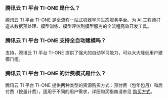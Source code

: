 ### 腾讯云 TI 平台 TI-ONE 是什么？

腾讯云 TI 平台 TI-ONE 是全流程一站式机器学习生态服务平台。为 AI 工程师打造从数据预处理、模型训练、模型评估到模型服务的全流程高效开发工具。

### 腾讯云 TI 平台 TI-ONE 支持全自动建模吗？

支持，腾讯云 TI 平台 TI-ONE 提供了强大的自动学习能力，可以大大降低用户建模门槛。

### 腾讯云 TI 平台 TI-ONE 的计费模式是什么？

腾讯云 TI 平台 TI-ONE 提供两种类型的资源购买方式：预付费（包年包月）和后付费（按量计费），适用于不同的用户需求，详细购买指南请参见 [购买方式](https://cloud.tencent.com/document/product/851/74109)。
